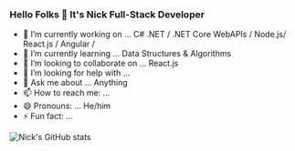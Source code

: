 ### Hello Folks 👋 It's Nick Full-Stack Developer 




- 🔭 I’m currently working on ... C# .NET / .NET Core WebAPIs / Node.js/ React.js / Angular / 
- 🌱 I’m currently learning ... Data Structures & Algorithms
- 👯 I’m looking to collaborate on ... React.js
- 🤔 I’m looking for help with ... 
- 💬 Ask me about ... Anything
- 📫 How to reach me: ... 
- 😄 Pronouns: ... He/him
- ⚡ Fun fact: ...

![Nick's GitHub stats](https://github-readme-stats.vercel.app/api?username=niksonnet)
